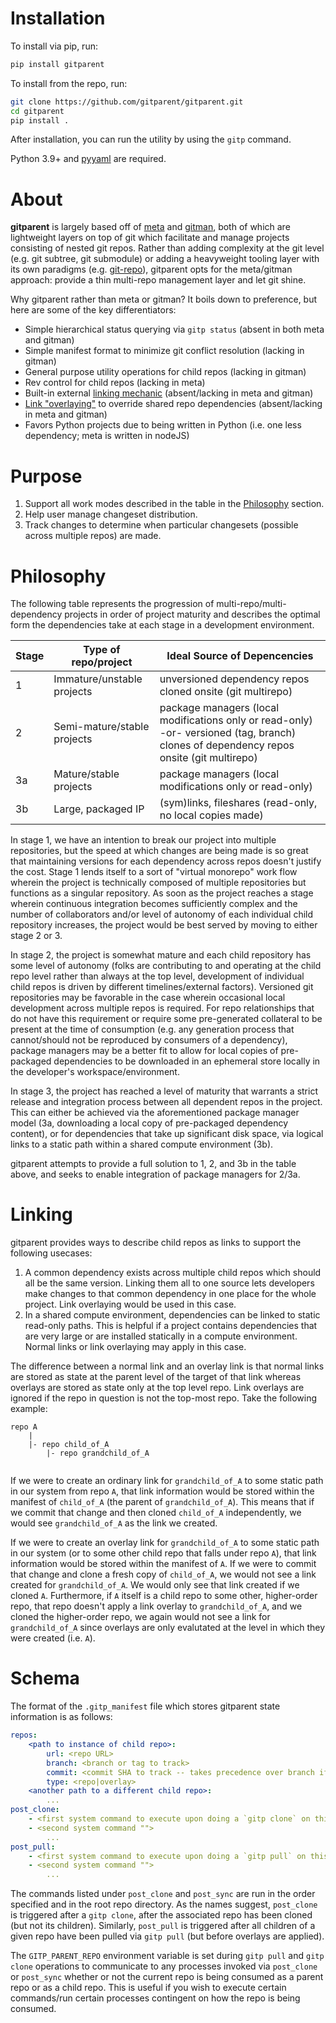 # Installation

To install via pip, run:

```bash
pip install gitparent
```

To install from the repo, run:

```bash
git clone https://github.com/gitparent/gitparent.git
cd gitparent
pip install .
```

After installation, you can run the utility by using the `gitp` command. 

Python 3.9+ and [pyyaml](https://github.com/yaml/pyyaml) are required.

# About

**gitparent** is largely based off of [meta](https://github.com/mateodelnorte/meta) and [gitman](https://github.com/jacebrowning/gitman), both of which are lightweight layers on top of git which facilitate and manage projects consisting of nested git repos. Rather than adding complexity at the git level (e.g. git subtree, git submodule) or adding a heavyweight tooling layer with its own paradigms (e.g. [git-repo](https://gerrit.googlesource.com/git-repo/)), gitparent opts for the meta/gitman approach: provide a thin multi-repo management layer and let git shine.

Why gitparent rather than meta or gitman? It boils down to preference, but here are some of the key differentiators:

- Simple hierarchical status querying via `gitp status` (absent in both meta and gitman)
- Simple manifest format to minimize git conflict resolution (lacking in gitman)
- General purpose utility operations for child repos (lacking in gitman)
- Rev control for child repos (lacking in meta)
- Built-in external [linking mechanic](#Linking) (absent/lacking in meta and gitman)
- [Link "overlaying"](#Linking) to override shared repo dependencies (absent/lacking in meta and gitman)
- Favors Python projects due to being written in Python (i.e. one less dependency; meta is written in nodeJS)

# Purpose

1. Support all work modes described in the table in the [Philosophy](#Philosophy) section.
2. Help user manage changeset distribution.
3. Track changes to determine when particular changesets (possible across multiple repos) are made.


# Philosophy

The following table represents the progression of multi-repo/multi-dependency projects in order of project maturity and describes the optimal form the dependencies take at each stage in a development environment.

| Stage | Type of repo/project         | Ideal Source of Depencencies                                                                                                              |
|-------|------------------------------|-------------------------------------------------------------------------------------------------------------------------------------------|
| 1     | Immature/unstable projects   | unversioned dependency repos cloned onsite (git multirepo)                                                                                |
| 2     | Semi-mature/stable projects  | package managers (local modifications only or read-only) -or- versioned (tag, branch) clones of dependency repos onsite (git multirepo)   |
| 3a    | Mature/stable projects       | package managers (local modifications only or read-only)                                                                                  |
| 3b    | Large, packaged IP           | (sym)links, fileshares (read-only, no local copies made)                                                                                  |

In stage 1, we have an intention to break our project into multiple repositories, but the speed at which changes are being made is so great that maintaining versions for each dependency across repos doesn't justify the cost. Stage 1 lends itself to a sort of "virtual monorepo" work flow wherein the project is technically composed of multiple repositories but functions as a singular repository. As soon as the project reaches a stage wherein continuous integration becomes sufficiently complex and the number of collaborators and/or level of autonomy of each individual child repository increases, the project would be best served by moving to either stage 2 or 3.

In stage 2, the project is somewhat mature and each child repository has some level of autonomy (folks are contributing to and operating at the child repo level rather than always at the top level, development of individual child repos is driven by different timelines/external factors). Versioned git repositories may be favorable in the case wherein occasional local development across multiple repos is required. For repo relationships that do not have this requirement or require some pre-generated collateral to be present at the time of consumption (e.g. any generation process that cannot/should not be reproduced by consumers of a dependency), package managers may be a better fit to allow for local copies of pre-packaged dependencies to be downloaded in an ephemeral store locally in the developer's workspace/environment.

In stage 3, the project has reached a level of maturity that warrants a strict release and integration process between all dependent repos in the project. This can either be achieved via the aforementioned package manager model (3a, downloading a local copy of pre-packaged dependency content), or for dependencies that take up significant disk space, via logical links to a static path within a shared compute environment (3b).

gitparent attempts to provide a full solution to 1, 2, and 3b in the table above, and seeks to enable integration of package managers for 2/3a.


# Linking

gitparent provides ways to describe child repos as links to support the following usecases:

1. A common dependency exists across multiple child repos which should all be the same version. Linking them all to one source lets developers make changes to that common dependency in one place for the whole project. Link overlaying would be used in this case.
2. In a shared compute environment, dependencies can be linked to static read-only paths. This is helpful if a project contains dependencies that are very large or are installed statically in a compute environment. Normal links or link overlaying may apply in this case.

The difference between a normal link and an overlay link is that normal links are stored as state at the parent level of the target of that link whereas overlays are stored as state only at the top level repo. Link overlays are ignored if the repo in question is not the top-most repo. Take the following example:

```
repo A
    |
    |- repo child_of_A
        |- repo grandchild_of_A
       
```

If we were to create an ordinary link for `grandchild_of_A` to some static path in our system from repo `A`, that link information would be stored within the manifest of `child_of_A` (the parent of `grandchild_of_A`). This means that if we commit that change and then cloned `child_of_A` independently, we would see `grandchild_of_A` as the link we created.

If we were to create an overlay link for `grandchild_of_A` to some static path in our system (or to some other child repo that falls under repo `A`), that link information would be stored within the manifest of `A`. If we were to commit that change and clone a fresh copy of `child_of_A`, we would not see a link created for `grandchild_of_A`. We would only see that link created if we cloned `A`. Furthermore, if `A` itself is a child repo to some other, higher-order repo, that repo doesn't apply a link overlay to `grandchild_of_A`, and we cloned the higher-order repo, we again would not see a link for `grandchild_of_A` since overlays are only evalutated at the level in which they were created (i.e. `A`).

# Schema

The format of the `.gitp_manifest` file which stores gitparent state information is as follows:

```yaml
repos:
    <path to instance of child repo>:
        url: <repo URL>
        branch: <branch or tag to track>
        commit: <commit SHA to track -- takes precedence over branch if both are specified>
        type: <repo|overlay>
    <another path to a different child repo>:
        ...
post_clone:
    - <first system command to execute upon doing a `gitp clone` on this repo>
    - <second system command "">
        ...
post_pull:
    - <first system command to execute upon doing a `gitp pull` on this repo>
    - <second system command "">
        ...
```

The commands listed under `post_clone` and `post_sync` are run in the order specified and in the root repo directory. As the names suggest, `post_clone` is triggered after a `gitp clone`, after the associated repo has been cloned (but not its children). Similarly, `post_pull` is triggered after all children of a given repo have been pulled via `gitp pull` (but before overlays are applied).

The `GITP_PARENT_REPO` environment variable is set during `gitp pull` and `gitp clone` operations to communicate to any processes invoked via `post_clone` or `post_sync` whether or not the current repo is being consumed as a parent repo or as a child repo. This is useful if you wish to execute certain commands/run certain processes contingent on how the repo is being consumed.
